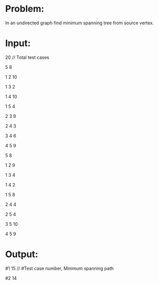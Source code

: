 # Problem:
In an undirected graph find minimum spanning tree from source vertex.



# Input:
20 // Total test cases

5 8

1 2 10

1 3 2

1 4 10

1 5 4

2 3 9

2 4 3

3 4 6

4 5 9

5 8

1 2 9

1 3 4

1 4 2

1 5 8

2 4 4

2 5 4

3 5 10

4 5 9



# Output:
#1 15   // #Test case number, Minimum spanning path

#2 14
